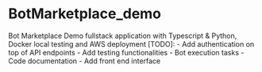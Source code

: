 # BotMarketplace_demo
Bot Marketplace Demo fullstack application with Typescript &amp; Python, Docker local testing and AWS deployment
[TODO]: 
    - Add authentication on top of API endpoints 
    - Add testing functionalities 
    - Bot execution tasks
    - Code documentation 
    - Add front end interface 
